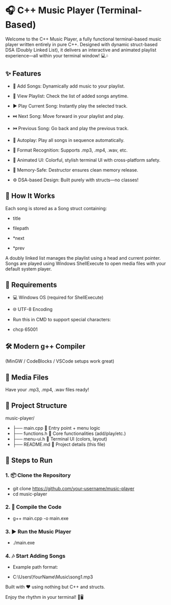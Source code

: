 # 🎧 C++ Music Player (Terminal-Based)

Welcome to the C++ Music Player, a fully functional terminal-based music player written entirely in pure C++. Designed with dynamic struct-based DSA (Doubly Linked List), it delivers an interactive and animated playlist experience—all within your terminal window! 💻🎶

## ✨ Features

- 🎵 Add Songs: Dynamically add music to your playlist.

- 📄 View Playlist: Check the list of added songs anytime.

- ▶️ Play Current Song: Instantly play the selected track.

- ⏭️ Next Song: Move forward in your playlist and play.

- ⏮️ Previous Song: Go back and play the previous track.

- 🔁 Autoplay: Play all songs in sequence automatically.

- 🧠 Format Recognition: Supports .mp3, .mp4, .wav, etc.

- 🎨 Animated UI: Colorful, stylish terminal UI with cross-platform safety.

- 🧹 Memory-Safe: Destructor ensures clean memory release.

- ⚙️ DSA-based Design: Built purely with structs—no classes!

## 🧠 How It Works

Each song is stored as a Song struct containing:

- title

- filepath

- *next

- *prev

A doubly linked list manages the playlist using a head and current pointer. Songs are played using Windows ShellExecute to open media files with your default system player.

## 🔧 Requirements
- 💻 Windows OS (required for ShellExecute)

- 🌐 UTF-8 Encoding
- Run this in CMD to support special characters:
- chcp 65001

## 🛠️ Modern g++ Compiler
(MinGW / CodeBlocks / VSCode setups work great)

## 🎼 Media Files

Have your .mp3, .mp4, .wav files ready!

## 📁 Project Structure

music-player/
- ├── main.cpp         🎯 Entry point + menu logic
- ├── functions.h      🔧 Core functionalities (add/play/etc.)
- ├── menu-ui.h        🎨 Terminal UI (colors, layout)
- ├── README.md        📘 Project details (this file)

## 🚀 Steps to Run

### 1. 📦 Clone the Repository

- git clone https://github.com/your-username/music-player
- cd music-player

### 2. 🧪 Compile the Code

- g++ main.cpp -o main.exe

### 3. ▶️ Run the Music Player

- ./main.exe
  
### 4. 🎶 Start Adding Songs

- Example path format:

- C:\\Users\\YourName\\Music\\song1.mp3



Built with ❤️ using nothing but C++ and structs.

Enjoy the rhythm in your terminal! 🎼🖥️
